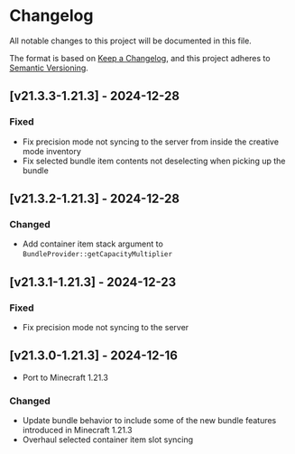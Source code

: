 # Changelog
All notable changes to this project will be documented in this file.

The format is based on [Keep a Changelog](https://keepachangelog.com/en/1.0.0/),
and this project adheres to [Semantic Versioning](https://semver.org/spec/v2.0.0.html).

## [v21.3.3-1.21.3] - 2024-12-28
### Fixed
- Fix precision mode not syncing to the server from inside the creative mode inventory
- Fix selected bundle item contents not deselecting when picking up the bundle

## [v21.3.2-1.21.3] - 2024-12-28
### Changed
- Add container item stack argument to `BundleProvider::getCapacityMultiplier`

## [v21.3.1-1.21.3] - 2024-12-23
### Fixed
- Fix precision mode not syncing to the server

## [v21.3.0-1.21.3] - 2024-12-16
- Port to Minecraft 1.21.3
### Changed
- Update bundle behavior to include some of the new bundle features introduced in Minecraft 1.21.3
- Overhaul selected container item slot syncing
